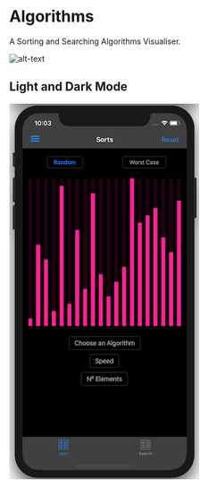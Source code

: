 # Algorithms
 
A Sorting and Searching Algorithms Visualiser.

![alt-text](SortingAlgorithmsGIF.gif)

## Light and Dark Mode

![alt-text](Screenshots/Screenshot%202020-06-17%20at%2022.03.07.png)
